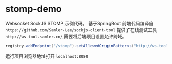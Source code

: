 # stomp-demo
Websocket  SockJS STOMP 示例代码。
基于SpringBoot
前端代码编译自` https://github.com/Samler-Lee/sockjs-client-tool `
提供了在线测试工具`http://ws-tool.samler.cn/`,需要将后端项目设置允许跨域。
```java  
registry.addEndpoint("/stomp").setAllowedOriginPatterns("http://ws-tool.samler.cn/").withSockJS();
```
运行项目浏览器地址打开 `localhost:8080`

